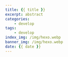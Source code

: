 ```yaml
---
title: {{ title }}
excerpt: abstract
categories:
    - develop
tags:
    - develop
index_img: /img/hexo.webp
banner_img: /img/hexo.webp
date: {{ date }}
---
```

